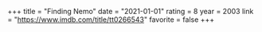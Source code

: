 +++
title = "Finding Nemo"
date = "2021-01-01"
rating = 8
year = 2003
link = "https://www.imdb.com/title/tt0266543"
favorite = false
+++
